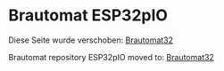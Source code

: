 # Brautomat ESP32pIO

Diese Seite wurde verschoben: [Brautomat32](https://github.com/InnuendoPi/Brautomat32)

Brautomat repository ESP32pIO moved to: [Brautomat32](https://github.com/InnuendoPi/Brautomat32)
